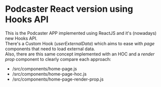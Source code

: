 # Podcaster React version using Hooks API
This is the Podcaster APP implemented using ReactJS and it's (nowadays) new Hooks API.  
There's a Custom Hook (_userExternalData_) which aims to ease with _page_ components that need to load external data.  
Also, there are this same concept implemented with an HOC and a _render prop_ component to clearly compare each approach:
* /src/components/home-page.js
* /src/components/home-page-hoc.js
* /src/components/home-page-render-prop.js
